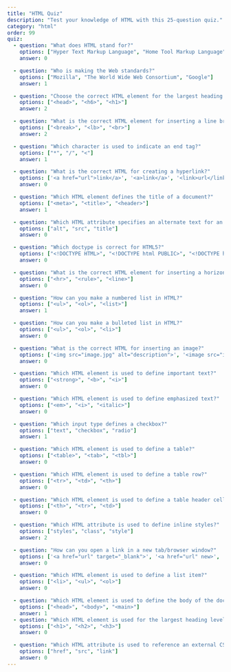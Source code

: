 ```yaml
---
title: "HTML Quiz"
description: "Test your knowledge of HTML with this 25-question quiz."
category: "html"
order: 99
quiz:
  - question: "What does HTML stand for?"
    options: ["Hyper Text Markup Language", "Home Tool Markup Language", "Hyperlinks and Text Markup Language"]
    answer: 0

  - question: "Who is making the Web standards?"
    options: ["Mozilla", "The World Wide Web Consortium", "Google"]
    answer: 1

  - question: "Choose the correct HTML element for the largest heading:"
    options: ["<head>", "<h6>", "<h1>"]
    answer: 2

  - question: "What is the correct HTML element for inserting a line break?"
    options: ["<break>", "<lb>", "<br>"]
    answer: 2

  - question: "Which character is used to indicate an end tag?"
    options: ["*", "/", "<"]
    answer: 1

  - question: "What is the correct HTML for creating a hyperlink?"
    options: ['<a href="url">link</a>', '<a>link</a>', '<link>url</link>']
    answer: 0

  - question: "Which HTML element defines the title of a document?"
    options: ["<meta>", "<title>", "<header>"]
    answer: 1

  - question: "Which HTML attribute specifies an alternate text for an image?"
    options: ["alt", "src", "title"]
    answer: 0

  - question: "Which doctype is correct for HTML5?"
    options: ["<!DOCTYPE HTML>", "<!DOCTYPE html PUBLIC>", "<!DOCTYPE html5>"]
    answer: 0

  - question: "What is the correct HTML element for inserting a horizontal rule?"
    options: ["<hr>", "<rule>", "<line>"]
    answer: 0

  - question: "How can you make a numbered list in HTML?"
    options: ["<ul>", "<ol>", "<list>"]
    answer: 1

  - question: "How can you make a bulleted list in HTML?"
    options: ["<ul>", "<ol>", "<li>"]
    answer: 0

  - question: "What is the correct HTML for inserting an image?"
    options: ['<img src="image.jpg" alt="description">', '<image src="image.jpg">', '<img href="image.jpg">']
    answer: 0

  - question: "Which HTML element is used to define important text?"
    options: ["<strong>", "<b>", "<i>"]
    answer: 0

  - question: "Which HTML element is used to define emphasized text?"
    options: ["<em>", "<i>", "<italic>"]
    answer: 0

  - question: "Which input type defines a checkbox?"
    options: ["text", "checkbox", "radio"]
    answer: 1

  - question: "Which HTML element is used to define a table?"
    options: ["<table>", "<tab>", "<tbl>"]
    answer: 0

  - question: "Which HTML element is used to define a table row?"
    options: ["<tr>", "<td>", "<th>"]
    answer: 0

  - question: "Which HTML element is used to define a table header cell?"
    options: ["<th>", "<tr>", "<td>"]
    answer: 0

  - question: "Which HTML attribute is used to define inline styles?"
    options: ["styles", "class", "style"]
    answer: 2

  - question: "How can you open a link in a new tab/browser window?"
    options: ['<a href="url" target="_blank">', '<a href="url" new>', '<a href="url" target="new">']
    answer: 0

  - question: "Which HTML element is used to define a list item?"
    options: ["<li>", "<ul>", "<ol>"]
    answer: 0

  - question: "Which HTML element is used to define the body of the document?"
    options: ["<head>", "<body>", "<main>"]
    answer: 1
  - question: "Which HTML element is used for the largest heading level?"
    options: ["<h1>", "<h2>", "<h3>"]
    answer: 0

  - question: "Which HTML attribute is used to reference an external CSS file?"
    options: ["href", "src", "link"]
    answer: 0
---
```

